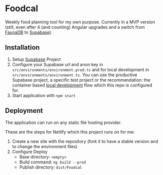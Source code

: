 # Foodcal

Weekly food planning tool for my own purpose. Currently in a MVP version (still, even after 4 (and counting) Angular upgrades and a switch from [FaunaDB](https://fauna.com) to [Supabase](https://supabase.com])).

## Installation

1. Setup [Supabase](https://supabase.com/) Project
2. Configure your Supabase url and anon key in `src/environments/environment.prod.ts` and for local development in `src/environments/environment.ts`. You can use the productive Supabase project, a specific test project or the recommendation: the container based [local development](https://supabase.com/docs/guides/getting-started/local-development) flow which this repo is configured for.
3. Start application with `npm start`

## Deployment

The application can run on any static file hosting provider. 

These are the steps for Netlify which this project runs on for me:

1. Create a new site with the repository (fork it to have a stable version and to change the environment files)
2. Configure Deploy
    - Base directory: `<empty>`
    - Build command: `ng build --prod`
    - Publish directory: `dist/Foodcal`
